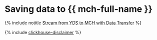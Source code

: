 # Saving data to {{ mch-full-name }}

{% include notitle [Stream from YDS to MCH with Data Transfer](../../_tutorials/dataplatform/yds-to-clickhouse.md) %}

{% include [clickhouse-disclaimer](../../_includes/clickhouse-disclaimer.md) %}